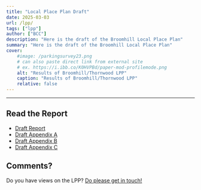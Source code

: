 ```yaml
---
title: "Local Place Plan Draft" 
date: 2025-03-03
url: /lpp/
tags: ["lpp"]
author: ["BCC"]
description: "Here is the draft of the Broomhill Local Place Plan" 
summary: "Here is the draft of the Broomhill Local Place Plan" 
cover:
    #image: /parkingsurvey23.png
    # can also paste direct link from external site
    # ex. https://i.ibb.co/K0HVPBd/paper-mod-profilemode.png
    alt: "Results of Broomhill/Thornwood LPP"
    caption: "Results of Broomhill/Thornwood LPP"
    relative: false 
---
```

---


## Read the Report
+ [Draft Report](/24004_Broomhill-Place-Plan_DRAFT.pdf)
+ [Draft Appendix A](/24004_Broomhill-Place-Plan_Appendix-A_DRAFT.pdf)
+ [Draft Appendix B](/24004_Broomhill-Place-Plan_Appendix-B_DRAFT.pdf)
+ [Draft Appendix C](/24004_Broomhill-Place-Plan_Appendix-C_DRAFT.pdf)

## Comments?

Do you have views on the LPP? [Do please get in touch!](/contactus/)
